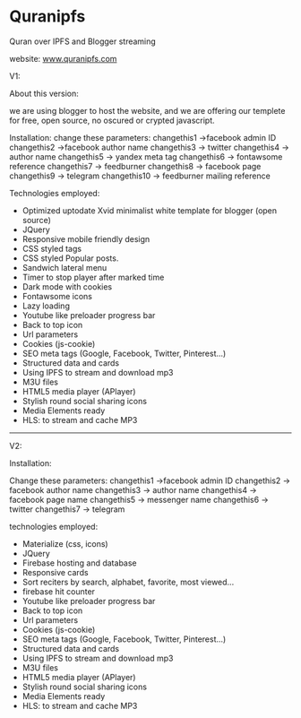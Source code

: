 # Quranipfs
Quran over IPFS and Blogger streaming

website: www.quranipfs.com

V1:

About this version:

we are using blogger to host the website, and we are offering our templete for free, open source, no oscured or crypted javascript.

Installation:
change these parameters:
changethis1 ->facebook admin ID
changethis2 ->facebook author name 
changethis3 -> twitter
changethis4 -> author name
changethis5 -> yandex meta tag
changethis6 -> fontawsome reference
changethis7 -> feedburner
changethis8 -> facebook page
changethis9 -> telegram
changethis10 -> feedburner mailing reference

Technologies employed:

- Optimized uptodate Xvid minimalist white template for blogger (open source)
- JQuery
- Responsive mobile friendly design
- CSS styled tags
- CSS styled Popular posts.
- Sandwich lateral menu
- Timer to stop player after marked time
- Dark mode with cookies
- Fontawsome icons
- Lazy loading 
- Youtube like preloader progress bar
- Back to top icon
- Url parameters
- Cookies (js-cookie)
- SEO meta tags (Google, Facebook, Twitter, Pinterest...)
- Structured data and cards
- Using IPFS to stream and download mp3
- M3U files
- HTML5 media player (APlayer)
- Stylish round social sharing icons
- Media Elements ready
- HLS: to stream and cache MP3

--------------------------------

V2:

Installation:

Change these parameters:
changethis1 ->facebook admin ID
changethis2 -> facebook author name
changethis3 -> author name
changethis4 -> facebook page name
changethis5 -> messenger name
changethis6 -> twitter
changethis7 -> telegram

technologies employed:
- Materialize (css, icons)
- JQuery
- Firebase hosting and database
- Responsive cards
- Sort reciters by search, alphabet, favorite, most viewed...
- firebase hit counter
-  Youtube like preloader progress bar
- Back to top icon
- Url parameters
- Cookies (js-cookie)
- SEO meta tags (Google, Facebook, Twitter, Pinterest...)
- Structured data and cards
- Using IPFS to stream and download mp3
- M3U files
- HTML5 media player (APlayer)
- Stylish round social sharing icons
- Media Elements ready
- HLS: to stream and cache MP3
